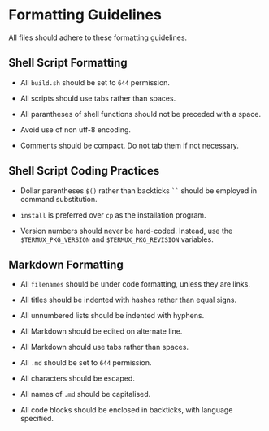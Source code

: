 # Formatting Guidelines

All files should adhere to these formatting guidelines.

## Shell Script Formatting

- All `build.sh` should be set to `644` permission.

- All scripts should use tabs rather than spaces.

- All parantheses of shell functions should not be preceded with a space.

- Avoid use of non utf-8 encoding.

- Comments should be compact. Do not tab them if not necessary.

## Shell Script Coding Practices

- Dollar parentheses `$()` rather than backticks ``` `` ``` should be employed in command substitution.

- `install` is preferred over `cp` as the installation program.

- Version numbers should never be hard-coded. Instead, use the `$TERMUX_PKG_VERSION` and `$TERMUX_PKG_REVISION` variables.

## Markdown Formatting

- All `filenames` should be under code formatting, unless they are links.

- All titles should be indented with hashes rather than equal signs.

- All unnumbered lists should be indented with hyphens. 

- All Markdown should be edited on alternate line.

- All Markdown should use tabs rather than spaces.

- All `.md` should be set to `644` permission.

- All characters should be escaped.

- All names of `.md` should be capitalised.

- All code blocks should be enclosed in backticks, with language specified.
